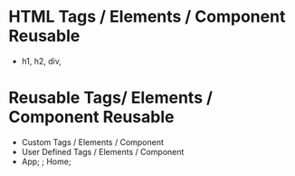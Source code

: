 # HTML Tags / Elements / Component Reusable

- h1, h2, div, <div />

# Reusable Tags/ Elements / Component Reusable

- Custom Tags / Elements / Component
- User Defined Tags / Elements / Component
- App; <App />; Home; <Home />
